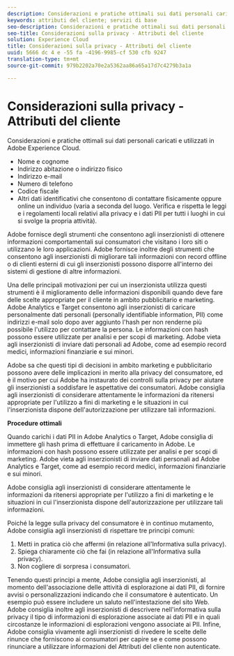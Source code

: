 ```yaml
---
description: Considerazioni e pratiche ottimali sui dati personali caricati e utilizzati in Adobe Experience Cloud.
keywords: attributi del cliente; servizi di base
seo-description: Considerazioni e pratiche ottimali sui dati personali caricati e utilizzati in Adobe Experience Cloud.
seo-title: Considerazioni sulla privacy - Attributi del cliente
solution: Experience Cloud
title: Considerazioni sulla privacy - Attributi del cliente
uuid: 5666 dc 4 e -55 fa -4196-9985-cf 530 cfb 9247
translation-type: tm+mt
source-git-commit: 979b2202a70e2a5362aa86a65a17d7c4279b3a1a

---
```



# Considerazioni sulla privacy - Attributi del cliente

Considerazioni e pratiche ottimali sui dati personali caricati e utilizzati in Adobe Experience Cloud.


<!-- <p>https://wiki.corp.adobe.com/display/omtrplatform/Visitor+Enrichment+and+privacy#VisitorEnrichmentandprivacy-INFORMATIONASSOCIATIONOPTIONS </p> -->


* Nome e cognome
* Indirizzo abitazione o indirizzo fisico
* Indirizzo e-mail
* Numero di telefono
* Codice fiscale
* Altri dati identificativi che consentono di contattare fisicamente oppure online un individuo (varia a seconda del luogo. Verifica e rispetta le leggi e i regolamenti locali relativi alla privacy e i dati PII per tutti i luoghi in cui si svolge la propria attività).


Adobe fornisce degli strumenti che consentono agli inserzionisti di ottenere informazioni comportamentali sui consumatori che visitano i loro siti o utilizzano le loro applicazioni. Adobe fornisce inoltre degli strumenti che consentono agli inserzionisti di migliorare tali informazioni con record offline o di clienti esterni di cui gli inserzionisti possono disporre all&#39;interno dei sistemi di gestione di altre informazioni.

Una delle principali motivazioni per cui un inserzionista utilizza questi strumenti è il miglioramento delle informazioni disponibili quando deve fare delle scelte appropriate per il cliente in ambito pubblicitario e marketing. Adobe Analytics e Target consentono agli inserzionisti di caricare personalmente dati personali (personally identifiable information, PII) come indirizzi e-mail solo dopo aver aggiunto l&#39;hash per non renderne più possibile l&#39;utilizzo per contattare la persona. Le informazioni con hash possono essere utilizzate per analisi e per scopi di marketing. Adobe vieta agli inserzionisti di inviare dati personali ad Adobe, come ad esempio record medici, informazioni finanziarie e sui minori.

Adobe sa che questi tipi di decisioni in ambito marketing e pubblicitario possono avere delle implicazioni in merito alla privacy del consumatore, ed è il motivo per cui Adobe ha instaurato dei controlli sulla privacy per aiutare gli inserzionisti a soddisfare le aspettative dei consumatori. Adobe consiglia agli inserzionisti di considerare attentamente le informazioni da ritenersi appropriate per l&#39;utilizzo a fini di marketing e le situazioni in cui l&#39;inserzionista dispone dell&#39;autorizzazione per utilizzare tali informazioni.

**Procedure ottimali**

Quando carichi i dati PII in Adobe Analytics o Target, Adobe consiglia di immettere gli hash prima di effettuare il caricamento in Adobe. Le informazioni con hash possono essere utilizzate per analisi e per scopi di marketing. Adobe vieta agli inserzionisti di inviare dati personali ad Adobe Analytics e Target, come ad esempio record medici, informazioni finanziarie e sui minori.

Adobe consiglia agli inserzionisti di considerare attentamente le informazioni da ritenersi appropriate per l&#39;utilizzo a fini di marketing e le situazioni in cui l&#39;inserzionista dispone dell&#39;autorizzazione per utilizzare tali informazioni.

Poiché la legge sulla privacy del consumatore è in continuo mutamento, Adobe consiglia agli inserzionisti di rispettare tre principi comuni:

1. Metti in pratica ciò che affermi (in relazione all&#39;Informativa sulla privacy).
1. Spiega chiaramente ciò che fai (in relazione all&#39;Informativa sulla privacy).
1. Non cogliere di sorpresa i consumatori.

Tenendo questi principi a mente, Adobe consiglia agli inserzionisti, al momento dell&#39;associazione delle attività di esplorazione ai dati PII, di fornire avvisi o personalizzazioni indicando che il consumatore è autenticato. Un esempio può essere includere un saluto nell&#39;intestazione del sito Web. Adobe consiglia inoltre agli inserzionisti di descrivere nell&#39;informativa sulla privacy il tipo di informazioni di esplorazione associate ai dati PII e in quali circostanze le informazioni di esplorazioni vengono associate ai PII. Infine, Adobe consiglia vivamente agli inserzionisti di rivedere le scelte delle rinunce che forniscono ai consumatori per capire se e come possono rinunciare a utilizzare informazioni del Attributi del cliente non autenticate.

<!-- <p> <b>Vinay Geol</b> should help craft privacy regarding how all MAC uses privacy/cookies. Privacy implications around each part of the workflow. Moving from CRM to MAC. Can it include PII? What is PII? What isn't PII? </p> 
<p>CRM data is Known Data or Info. Going to combine with activity that occurs when visitor was not authenticated. PII wiki: </p> 
<p>https://wiki.corp.adobe.com/display/omtrplatform/Visitor+Enrichment+and+privacy#VisitorEnrichmentandprivacy-INFORMATIONASSOCIATIONOPTIONS </p> 
<p>Refactoring of implementation docs as it relates to privacy and cookies. </p> 
<p>Add content to https://marketing.adobe.com/resources/help/en_US/mcloud/t-publish-audience-segment.html, as follows: </p> 
<p> Audiences are not filtered based on the authentication state of a visitor. If a visitor can browse your site in un-authenticated and authenticated states, actions that occur when a visitor is un-authenticated can still cause a visitor to be included in an audience. Please review <link> to understand the full privacy implications of audience sharing. </p> 
<p>That "link" goes to a topic dedicated to PII, with this text: </p> 
<p> - Adobe Analytics allows its advertisers to upload personally identifiable information (PII) such as email addresses. When uploading PII to Adobe Analytics, Adobe recommends that the customer should hash PII prior to uploading it to Adobe. Hashed information can still be used for analysis and for marketing purposes. As a reminder, Adobe prohibits advertisers from sending sensitive personal information to Adobe Analytics, such as medical records, financial account information, and information about minors. </p> 
<p> - Adobe recommends its advertisers carefully consider which information is appropriate to use for marketing purposes and in which circumstances the advertiser has permission to use such information. </p> 
<p> - As consumer privacy law remains in flux, Adobe recommends that advertisers respect three common tenets: 1) Do what you say (in your privacy policy); 2) Say what you do (in your privacy policy); and 3) Don't surprise your consumers. </p> 
<p> - With these expectations in mind, Adobe recommends that when an advertiser associates browsing activities to PII, the advertiser provide notices/personalization indicating that the consumer is authenticated. An example of this is including a 'Hello, Jane' greeting within the header of the website. Adobe also recommends that advertisers describe in its privacy policy what type of browsing information it associates with PII and under what circumstances browsing information is associated with PII. Lastly, Adobe strongly recommends advertisers review the opt out choices they provide their consumers to understand whether and how they can use unauthenticated profile information post opt out. </p> 
<p>Possibly revamp the cookies to include privacy, with best practices: https://marketing.adobe.com/resources/help/en_US/whitepapers/cookies/ </p> -->
